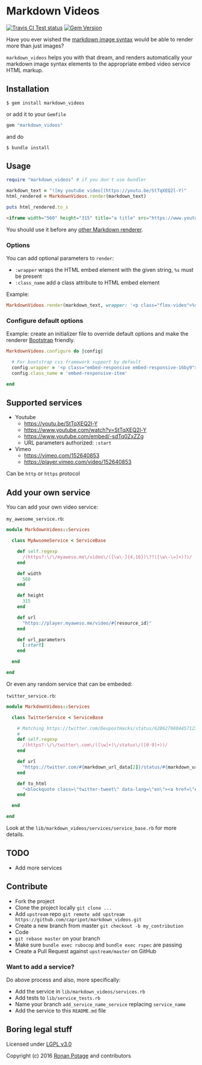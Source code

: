 # Markdown Videos

[![Travis CI Test status](https://travis-ci.org/capripot/markdown_videos.svg)](https://travis-ci.org/capripot/markdown_videos)
[![Gem Version](https://badge.fury.io/rb/markdown_videos.svg)](https://badge.fury.io/rb/markdown_videos)

Have you ever wished the [markdown image syntax](https://daringfireball.net/projects/markdown/syntax#img) would be able to render more than just images?

`markdown_videos` helps you with that dream, and renders automatically your markdown image syntax elements to the appropriate embed video service HTML markup.

## Installation

```
$ gem install markdown_videos
```

or add it to your `Gemfile`

``` ruby
gem "markdown_videos"
```

and do

```
$ bundle install
```

## Usage

```ruby
require "markdown_videos" # if you don't use bundler

markdown_text = "![my youtube video](https://youtu.be/StTqXEQ2l-Y)"
html_rendered = MarkdownVideos.render(markdown_text)

puts html_rendered.to_s
```

```html
<iframe width="560" height="315" title="a title" src="https://www.youtube.com/embed/StTqXEQ2l-Y" frameborder="0" allowfullscreen></iframe>
```

You should use it before any [other Markdown renderer](https://github.com/vmg/redcarpet).

### Options

You can add optional parameters to `render`:
- `:wrapper` wraps the HTML embed element with the given string, `%s` must be present
- `:class_name` add a class attribute to HTML embed element

Example:
```ruby
MarkdownVideos.render(markdown_text, wrapper: '<p class="flex-video">%s</p>', class_name: "embed-video")
```


### Configure default options

Example: create an initializer file to override default options and make the renderer [Bootstrap](http://getbootstrap.com/components/#responsive-embed) friendly.

```ruby
MarkdownVideos.configure do |config|

  # For bootstrap css framework support by default
  config.wrapper = '<p class="embed-responsive embed-responsive-16by9">%s</p>'
  config.class_name = 'embed-responsive-item'

end
```

## Supported services

- Youtube
  - https://youtu.be/StTqXEQ2l-Y
  - https://www.youtube.com/watch?v=StTqXEQ2l-Y
  - https://www.youtube.com/embed/-sdTq0ZxZZg
  - URL parameters authorized: `:start`
- Vimeo
  - https://vimeo.com/152640853
  - https://player.vimeo.com/video/152640853

Can be `http` or `https` protocol

## Add your own service

You can add your own video service:

`my_awesome_service.rb`:

```ruby
module MarkdownVideos::Services

  class MyAwsomeService < ServiceBase

    def self.regexp
      /(https?:\/\/myaweso.me\/video\/([\w\-]{4,16})\??([\w\-\=]+)?)/
    end

    def width
      560
    end

    def height
      315
    end

    def url
      "https://player.myaweso.me/video/#{resource_id}"
    end

    def url_parameters
      [:start]
    end

  end

end
```

Or even any random service that can be embeded:

`twitter_service.rb`:

```ruby
module MarkdownVideos::Services

  class TwitterService < ServiceBase

    # Matching https://twitter.com/DevpostHacks/status/628627980445712384
    #
    def self.regexp
      /(https?:\/\/twitter\.com\/([\w]+)\/status\/([0-9]+))/
    end

    def url
      "https://twitter.com/#{markdown_url_data[2]}/status/#{markdown_url_data[3]}"
    end

    def to_html
      "<blockquote class=\"twitter-tweet\" data-lang=\"en\"><a href=\"#{url}\"></a></blockquote><script async src=\"http://platform.twitter.com/widgets.js\" charset=\"utf-8\"></script>"
    end

  end

end
```

Look at the `lib/markdown_videos/services/service_base.rb` for more details.

## TODO

- Add more services

## Contribute

- Fork the project
- Clone the project locally `git clone ...`
- Add `upstream` repo `git remote add upstream https://github.com/capripot/markdown_videos.git`
- Create a new branch from master `git checkout -b my_contribution`
- Code
- `git rebase master` on your branch
- Make sure `bundle exec rubocop` and `bundle exec rspec` are passing
- Create a Pull Request against `upstream/master` on GitHub

### Want to add a service?

Do above process and also, more specifically:

- Add the service in `lib/markdown_videos/services.rb`
- Add tests to `lib/service_tests.rb`
- Name your branch `add_service_name_service` replacing `service_name`
- Add the service to this `README.md` file

## Boring legal stuff

Licensed under [LGPL v3.0](http://www.gnu.org/licenses/lgpl-3.0.en.html)

Copyright (c) 2016 [Ronan Potage](https://github.com/capripot) and contributors
